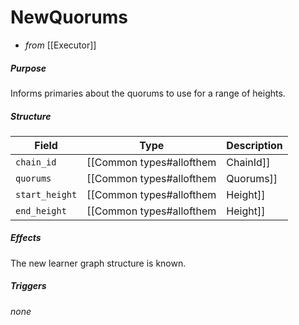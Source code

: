 # NewQuorums

- _from_ [[Executor]]

##### Purpose
<!-- --8<-- [start:purpose] -->
Informs primaries about the quorums to use for a range of heights.
<!-- epochs? see https://github.com/anoma/specs/issues/180  -->
<!-- --8<-- [end:purpose] -->

##### Structure

| Field | Type | Description |
| ----- | ---- | ----------- |
| `chain_id` | [[Common types#allofthem|ChainId]] | the chain Id |
| `quorums` | [[Common types#allofthem|Quorums]] | the chain quorums |
| `start_height` | [[Common types#allofthem|Height]] | start height |
| `end_height` | [[Common types#allofthem|Height]] | end height |

##### Effects

The new learner graph structure is known.

##### Triggers

_none_

<!--
```rust
struct NewQuorums {
  chain_id : ChainId,
  quorums : Quorums,
  start_height : Height,
  end_height : Height,
}
```
-->
